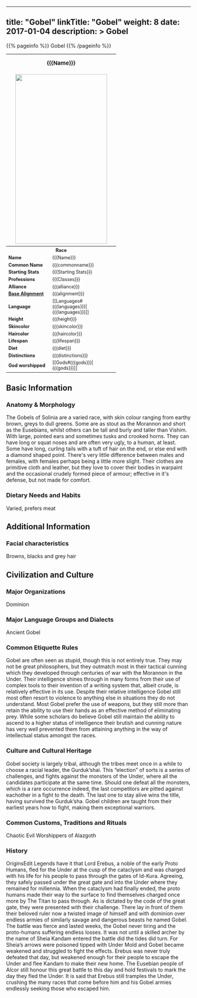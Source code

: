
---
title: "Gobel"
linkTitle: "Gobel"
weight: 8
date: 2017-01-04
description: >
 Gobel
---

{{% pageinfo %}}
Gobel
{{% /pageinfo %}}

<table class="infobox" style="font-size:89%; width:300px;">
<tbody>
<tr><th colspan="2" class="color1" style="font-size:120%; padding:1em;">{{{Name}}}</th></tr>
<tr style="text-align:center;"><td colspan="2" style="padding:0.5em;"><img src="https://www.fallofanempire.com/img/races/gobel.png" width="250" height="461"></td></tr>
<tr><th colspan="2" class="color1"> Race</th></tr>
<tr><td style="width:40%;"> <b>Name</b></td><td style="width:60%;"> {{{Name}}}</td></tr>
<tr><td> <b>Common Name</b></td><td> {{{commonname}}}</td></tr>
<tr><td> <b>Starting Stats</b></td><td> {{{Starting Stats}}}</td></tr>
<tr><td> <b>Professions</b></td><td> {{{Classes}}}</td></tr>
<tr><td> <b>Alliance</b></td><td> {{{alliance}}}</td></tr>
<tr><td> <b><a href="/wiki/Base_Alignment" title="Base Alignment">Base Alignment</a></b></td><td> {{{alignment}}}</td></tr>
<tr><td> <b>Language</b></td><td> [[Languages#{{{languages}}}|{{{languages}}}]]</td></tr>
<tr><td> <b>Height</b></td><td> {{{height}}}</td></tr>
<tr><td> <b>Skincolor</b></td><td> {{{skincolor}}}</td></tr>
<tr><td> <b>Haircolor</b></td><td> {{{haircolor}}}</td></tr>
<tr><td> <b>Lifespan</b></td><td> {{{lifespan}}}</td></tr>
<tr><td> <b>Diet</b></td><td> {{{diet}}}</td></tr>
<tr><td> <b>Distinctions</b></td><td> {{{distinctions}}}</td></tr>
<tr><td> <b>God worshipped</b></td><td> [[Gods#{{{gods}}}|{{{gods}}}]]</td></tr>
</tbody>
</table>

## Basic Information

### Anatomy & Morphology

The Gobels of Solinia are a varied race, with skin colour ranging from earthy brown, greys to dull greens. Some are as stout as the Morannon and short as the Eusebians, whilst others can be tall and burly and taller than Vishim. With large, pointed ears and sometimes tusks and crooked horns. They can have long or squat noses and are often very ugly, to a human, at least. Some have long, curling tails with a tuft of hair on the end, or else end with a diamond shaped point. There's very little difference between males and females, with females perhaps being a little more slight.  Their clothes are primitive cloth and leather, but they love to cover their bodies in warpaint and the occasional crudely formed piece of armour; effective in it's defense, but not made for comfort.

### Dietary Needs and Habits

Varied, prefers meat

       

    

## Additional Information


<div class="">
         


### Facial characteristics

Browns, blacks and grey hair

        
    

## Civilization and Culture


<div class="">
    

### Major Organizations

Dominion

### Major Language Groups and Dialects

Ancient Gobel

### Common Etiquette Rules

Gobel are often seen as stupid, though this is not entirely true. They may not be great philosophers, but they outmatch most in their tactical cunning which they developed through centuries of war with the Morannon in the Under. Their intelligence shines through in many forms from their use of complex tools to their invention of a writing system that, albeit crude, is relatively effective in its use. Despite their relative intelligence Gobel still most often resort to violence to anything else in situations they do not understand. Most Gobel prefer the use of weapons, but they still more than retain the ability to use their hands as an effective method of eliminating prey.  While some scholars do believe Gobel still maintain the ability to ascend to a higher status of intelligence their brutish and cunning nature has very well prevented them from attaining anything in the way of intellectual status amongst the races.

### Culture and Cultural Heritage

Gobel society is largely tribal, although the tribes meet once in a while to choose a racial leader, the Gurduk’shai. This “election” of sorts is a series of challenges, and fights against the monsters of the Under, where all the candidates participate at the same time. Should one defeat all the monsters, which is a rare occurrence indeed, the last competitors are pitted against eachother in a fight to the death. The last one to stay alive wins the title, having survived the Gurduk’sha. Gobel children are taught from their earliest years how to fight, making them exceptional warriors.

### Common Customs, Traditions and Rituals

Chaotic Evil  Worshippers of Alazgoth

### History

OriginsEdit  Legends have it that Lord Erebus, a noble of the early Proto Humans, fled for the Under at the cusp of the cataclysm and was charged with his life for his people to pass through the gates of Id-Kura. Agreeing, they safely passed under the great gate and into the Under where they remained for millennia. When the cataclysm had finally ended, the proto humans made their way to the surface to find themselves charged once more by The Titan to pass through. As is dictated by the code of the great gate, they were presented with their challenge. There lay in front of them their beloved ruler now a twisted image of himself and with dominion over endless armies of similarly savage and dangerous beasts he named Gobel.  The battle was fierce and lasted weeks, the Gobel never tiring and the proto-humans suffering endless losses. It was not until a skilled archer by the name of Sheia Kandam entered the battle did the tides did turn. For Sheia’s arrows were poisoned tipped with Under Mold and Gobel became weakened and struggled to fight the effects. Erebus was never truly defeated that day, but weakened enough for their people to escape the Under and flee Kandam to make their new home. The Eusebian people of Alcor still honour this great battle to this day and hold festivals to mark the day they fled the Under.  It is said that Erebus still tramples the Under, crushing the many races that come before him and his Gobel armies endlessly seeking those who escaped him.

    
